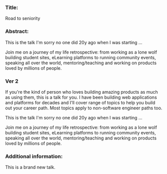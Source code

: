 ### Title:
Road to seniority

### Abstract:

This is the talk I'm sorry no one did 20y ago when I was starting ...

Join me on a journey of my life retrospective: from working as a lone wolf building student sites, eLearning platforms to running community events, speaking all over the world, mentoring/teaching and working on products loved by millions of people.


### Ver 2


If you're the kind of person who loves building amazing products as much as using them, this is a talk for you. I have been building web applications and platforms for decades and I'll cover range of topics to help you build out your career path. Most topics apply to non-software engineer paths too.

This is the talk I'm sorry no one did 20y ago when I was starting ...

Join me on a journey of my life retrospective: from working as a lone wolf building student sites, eLearning platforms to running community events, speaking all over the world, mentoring/teaching and working on products loved by millions of people.




### Additional information:

This is a brand new talk.
